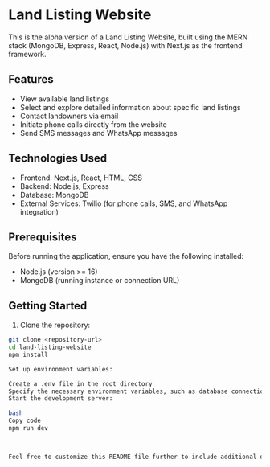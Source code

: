 # Land Listing Website

This is the alpha version of a Land Listing Website, built using the MERN stack (MongoDB, Express, React, Node.js) with Next.js as the frontend framework.

## Features

- View available land listings
- Select and explore detailed information about specific land listings
- Contact landowners via email
- Initiate phone calls directly from the website
- Send SMS messages and WhatsApp messages

## Technologies Used

- Frontend: Next.js, React, HTML, CSS
- Backend: Node.js, Express
- Database: MongoDB
- External Services: Twilio (for phone calls, SMS, and WhatsApp integration)

## Prerequisites

Before running the application, ensure you have the following installed:

- Node.js (version >= 16)
- MongoDB (running instance or connection URL)

## Getting Started

1. Clone the repository:

```bash
git clone <repository-url>
cd land-listing-website
npm install

Set up environment variables:

Create a .env file in the root directory
Specify the necessary environment variables, such as database connection URL, Twilio credentials, etc.
Start the development server:

bash
Copy code
npm run dev



Feel free to customize this README file further to include additional details specific to your project, such as deployment instructions, API documentation, testing guidelines, or any other relevant information.
